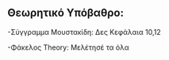 <h2>Θεωρητικό Υπόβαθρο:</h2>

-Σύγγραμμα Μουστακίδη:   Δες Κεφάλαια 10,12

-Φάκελος Theory:   Μελέτησέ τα όλα
